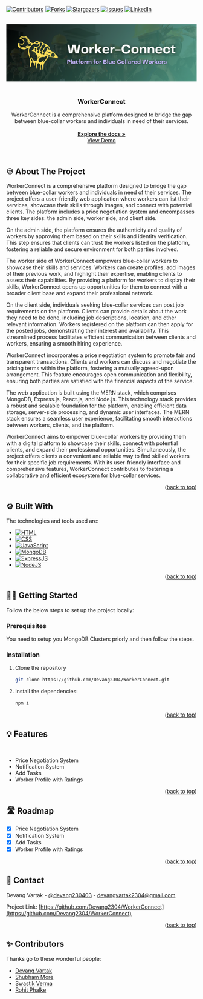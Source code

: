 <a name="readme-top"></a>

[![Contributors][contributors-shield]][contributors-url]
[![Forks][forks-shield]][forks-url]
[![Stargazers][stars-shield]][stars-url]
[![Issues][issues-shield]][issues-url]
[![LinkedIn][linkedin-shield]][linkedin-url]

<!-- PROJECT LOGO -->
<br/>
<div align="center">
  <a href="https://github.com/Devang2304/WorkerConnect">
    <img src="images/WorkerConnect-logo.png" alt="Logo">
  </a>
    <br>
    <br>

  <h3 align="center"><b>WorkerConnect</b></h3>

  <p align="center">
    WorkerConnect is a comprehensive platform designed to bridge the gap between blue-collar workers and individuals in need of their services. 
    <br />
    <br>
    <a href="https://github.com/Devang2304/WorkerConnect"><strong>Explore the docs »</strong></a>
    <br />
    <a href="https://github.com/Devang2304/WorkerConnect">View Demo</a>
  </p>
</div>

<!-- ABOUT THE PROJECT -->
<br>

## ♾️ About The Project

WorkerConnect is a comprehensive platform designed to bridge the gap between blue-collar workers and individuals in need of their services. The project offers a user-friendly web application where workers can list their services, showcase their skills through images, and connect with potential clients. The platform includes a price negotiation system and encompasses three key sides: the admin side, worker side, and client side.

On the admin side, the platform ensures the authenticity and quality of workers by approving them based on their skills and identity verification. This step ensures that clients can trust the workers listed on the platform, fostering a reliable and secure environment for both parties involved.

The worker side of WorkerConnect empowers blue-collar workers to showcase their skills and services. Workers can create profiles, add images of their previous work, and highlight their expertise, enabling clients to assess their capabilities. By providing a platform for workers to display their skills, WorkerConnect opens up opportunities for them to connect with a broader client base and expand their professional network.

On the client side, individuals seeking blue-collar services can post job requirements on the platform. Clients can provide details about the work they need to be done, including job descriptions, location, and other relevant information. Workers registered on the platform can then apply for the posted jobs, demonstrating their interest and availability. This streamlined process facilitates efficient communication between clients and workers, ensuring a smooth hiring experience.

WorkerConnect incorporates a price negotiation system to promote fair and transparent transactions. Clients and workers can discuss and negotiate the pricing terms within the platform, fostering a mutually agreed-upon arrangement. This feature encourages open communication and flexibility, ensuring both parties are satisfied with the financial aspects of the service.

The web application is built using the MERN stack, which comprises MongoDB, Express.js, React.js, and Node.js. This technology stack provides a robust and scalable foundation for the platform, enabling efficient data storage, server-side processing, and dynamic user interfaces. The MERN stack ensures a seamless user experience, facilitating smooth interactions between workers, clients, and the platform.

WorkerConnect aims to empower blue-collar workers by providing them with a digital platform to showcase their skills, connect with potential clients, and expand their professional opportunities. Simultaneously, the project offers clients a convenient and reliable way to find skilled workers for their specific job requirements. With its user-friendly interface and comprehensive features, WorkerConnect contributes to fostering a collaborative and efficient ecosystem for blue-collar services.

<p align="right">(<a href="#readme-top">back to top</a>)</p>

## ⚙️ Built With

The technologies and tools used are:

- [![HTML][html]][html-url]
- [![CSS][css]][css-url]
- [![JavaScript][js]][js-url]
- [![MongoDB][mongodb]][mongodb-url]
- [![ExpressJS][express]][express-url]
- [![NodeJS][node]][node-url]

<p align="right">(<a href="#readme-top">back to top</a>)</p>

<!-- GETTING STARTED -->

## 🧑‍💻 Getting Started

Follow the below steps to set up the project locally:

### Prerequisites

You need to setup you MongoDB Clusters priorly and then follow the steps.

### Installation

1. Clone the repository

   ```sh
   git clone https://github.com/Devang2304/WorkerConnect.git
   ```

2. Install the dependencies:

   ```sh
   npm i
   ```

<p align="right">(<a href="#readme-top">back to top</a>)</p>

## 💡 Features

<br>

- Price Negotiation System
- Notification System
- Add Tasks
- Worker Profile with Ratings

<p align="right">(<a href="#readme-top">back to top</a>)</p>

<!-- ROADMAP -->

## 🛣️ Roadmap

- [x] Price Negotiation System
- [x] Notification System
- [x] Add Tasks
- [x] Worker Profile with Ratings

<p align="right">(<a href="#readme-top">back to top</a>)</p>

<!-- CONTACT -->

## 📧 Contact

Devang Vartak - [@devang230403](https://www.linkedin.com/in/devang230403/) - devangvartak2304@gmail.com

Project Link: [https://github.com/Devang2304/WorkerConnect](https://github.com/Devang2304/WorkerConnect)

<p align="right">(<a href="#readme-top">back to top</a>)</p>

## ✨ Contributors

Thanks go to these wonderful people:

- [Devang Vartak](https://github.com/Devang2304/)
- [Shubham More](https://github.com/Shubhamore/)
- [Swastik Verma](https://github.com/SwastikVerma/)
- [Rohit Phalke](https://github.com/Rohit-1001/)

[contributors-shield]: https://img.shields.io/github/contributors/Devang2304/WorkerConnect.svg?style=for-the-badge
[contributors-url]: https://github.com/Devang2304/WorkerConnect/graphs/contributors
[forks-shield]: https://img.shields.io/github/forks/Devang2304/WorkerConnect.svg?style=for-the-badge
[forks-url]: https://github.com/Devang2304/WorkerConnect/network/members
[stars-shield]: https://img.shields.io/github/stars/Devang2304/WorkerConnect.svg?style=for-the-badge
[stars-url]: https://github.com/Devang2304/WorkerConnect/stargazers
[issues-shield]: https://img.shields.io/github/issues/Devang2304/WorkerConnect.svg?style=for-the-badge
[issues-url]: https://github.com/Devang2304/WorkerConnect/issues
[license-shield]: https://img.shields.io/github/license/Devang2304/WorkerConnect.svg?style=for-the-badge
[license-url]: https://github.com/Devang2304/WorkerConnect/blob/master/LICENSE.txt
[linkedin-shield]: https://img.shields.io/badge/-LinkedIn-black.svg?style=for-the-badge&logo=linkedin&colorB=555
[linkedin-url]: https://linkedin.com/in/devang230403
[html]: https://img.shields.io/badge/HTML-20232A?style=for-the-badge&logo=html5&logoColor=61DAFB
[html-url]: https://developer.mozilla.org/en-US/docs/Web/HTML
[css]: https://img.shields.io/badge/Css-000000?style=for-the-badge&logo=css3&logoColor=white
[css-url]: https://developer.mozilla.org/en-US/docs/Web/CSS
[js]: https://img.shields.io/badge/Javscript-0769AD?style=for-the-badge&logo=javascript&logoColor=white
[js-url]: https://developer.mozilla.org/en-US/docs/Web/javascript
[mongodb]: https://img.shields.io/badge/mongodb-20232A?style=for-the-badge&logo=mongodb&logoColor=61DAFB
[mongodb-url]: https://www.mongodb.com/docs/
[express]: https://img.shields.io/badge/expressjs-000000?style=for-the-badge&logo=express&logoColor=white
[express-url]: https://expressjs.com/
[node]: https://img.shields.io/badge/NodeJS-0769AD?style=for-the-badge&logo=node.js&logoColor=white
[node-url]: https://nodejs.org/en/docs
